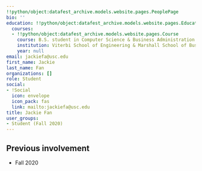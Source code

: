 ```yaml
---
!!python/object:datafest_archive.models.website.pages.PeoplePage
bio: ''
education: !!python/object:datafest_archive.models.website.pages.Education
  courses:
  - !!python/object:datafest_archive.models.website.pages.Course
    course: B.S. student in Computer Science & Business Administration
    institution: Viterbi School of Engineering & Marshall School of Business
    year: null
email: jackiefa@usc.edu
first_name: Jackie
last_name: Fan
organizations: []
role: Student
social:
- !Social
  icon: envelope
  icon_pack: fas
  link: mailto:jackiefa@usc.edu
title: Jackie Fan
user_groups:
- Student (Fall 2020)
---
```



## Previous involvement

* Fall 2020

